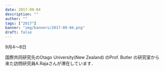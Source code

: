 ```yaml
---
date: 2017-09-04
description: ""
auther: ""
tags: ["2017"]
banner: "img/banners/2017-09-04.png"
draft: false
---
```

9月4～8日

国際共同研究先のOtago University(New Zealand) のProf. Butler の研究室から来た訪問研究員A.Rajaさんが滞在しています．
